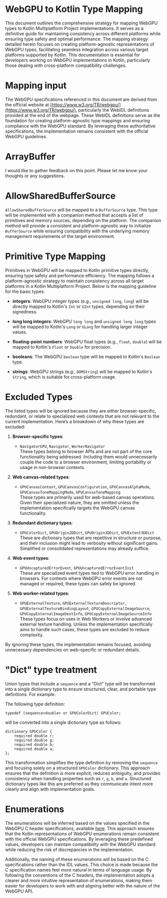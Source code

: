 # WebGPU to Kotlin Type Mapping

This document outlines the comprehensive strategy for mapping WebGPU types to Kotlin Multiplatform Project implementations. 
It serves as a definitive guide for maintaining consistency across different platforms while ensuring type safety and optimal performance. 
The mapping strategy detailed herein focuses on creating platform-agnostic representations of WebGPU types, facilitating seamless integration across various target platforms supported by Kotlin. 
This documentation is essential for developers working on WebGPU implementations in Kotlin, particularly those dealing with cross-platform compatibility challenges.

# Mapping input

The WebGPU specifications referenced in this document are derived from the official website
at [https://www.w3.org/TR/webgpu/](https://www.w3.org/TR/webgpu/), particularly the WebIDL definitions provided at the
end of the webpage. These WebIDL definitions serve as the foundation for creating platform-agnostic type mappings and
ensuring compliance with the WebGPU standard. By leveraging these authoritative specifications, the implementation
remains consistent with the official WebGPU guidelines.

# ArrayBuffer

I would like to gather feedback on this point. Please let me know your thoughts or any suggestions.

# AllowSharedBufferSource

`AllowSharedBufferSource` will be mapped to a `BufferSource` type. This type will be implemented with a companion method
that accepts a list of primitives and memory sources, depending on the platform. The companion method will provide a
consistent and platform-agnostic way to initialize `BufferSource` while ensuring compatibility with the underlying
memory management requirements of the target environment.

# Primitive Type Mapping

Primitives in WebGPU will be mapped to Kotlin primitive types directly, ensuring type safety and performance efficiency.
The mapping follows a platform-agnostic strategy to maintain consistency across all target platforms in a Kotlin
Multiplatform Project. Below is the mapping guideline for the basic types:

- **integers**: WebGPU integer types (e.g., `unsigned long`, `long`) will be directly mapped to Kotlin's `Int` or `UInt`
  types, depending on their signedness.

- **long long integers**: WebGPU `long long` and `unsigned long long` types will be mapped to Kotlin's `Long` or `ULong`
  for handling larger integer values.

- **floating-point numbers**: WebGPU float types (e.g., `float`, `double`) will be mapped to Kotlin's `Float` or
  `Double` for precision.

- **booleans**: The WebGPU `boolean` type will be mapped to Kotlin's `Boolean` type.

- **strings**: WebGPU strings (e.g., `DOMString`) will be mapped to Kotlin's `String`, which is suitable for
  cross-platform usage.

# Excluded Types

The listed types will be ignored because they are either browser-specific, redundant, or relate to specialized web
contexts that are not relevant to the current implementation. Here’s a breakdown of why these types are excluded:

1. **Browser-specific types**:
    - `NavigatorGPU`, `Navigator`, `WorkerNavigator`  
      These types belong to browser APIs and are not part of the core functionality being addressed. Including them
      would unnecessarily couple the code to a browser environment, limiting portability or usage in non-browser
      contexts.

2. **Web canvas-related types**:
    - `GPUCanvasContext`, `GPUCanvasConfiguration`, `GPUCanvasAlphaMode`, `GPUCanvasToneMappingMode`,
      `GPUCanvasToneMapping`  
      These types are primarily used for web-based canvas operations. Given their specialized nature, they are omitted
      unless the implementation specifically targets the WebGPU canvas functionality.

3. **Redundant dictionary types**:
    - `GPUColorDict`, `GPUOrigin2DDict`, `GPUOrigin3DDict`, `GPUExtent3DDict`  
      These are dictionary types that are repetitive in structure or purpose, and their inclusion might lead to
      verbosity without significant gains. Simplified or consolidated representations may already suffice.

4. **Web event types**:
    - `GPUUncapturedErrorEvent`, `GPUUncapturedErrorEventInit`  
      These are specialized event types tied to WebGPU error handling in browsers. For contexts where WebGPU error
      events are not managed or required, these types can safely be ignored.

5. **Web worker-related types**:
    - `GPUExternalTexture`, `GPUExternalTextureDescriptor`, `GPUExternalTextureBindingLayout`,
      `GPUCopyExternalImageSource`, `GPUCopyExternalImageDestInfo`, `GPUCopyExternalImageSourceInfo`  
      These types focus on uses in Web Workers or involve advanced external texture handling. Unless the implementation
      specifically aims to handle such cases, these types are excluded to reduce complexity.

By ignoring these types, the implementation remains focused, avoiding unnecessary dependencies on web-specific or
redundant details.

# "Dict" type treatment

Union types that include a `sequence` and a "Dict" type will be transformed into a single dictionary type to ensure
structured, clear, and portable type definitions. For example:

The following type definition:

```webidl
typedef (sequence<double> or GPUColorDict) GPUColor;
```

will be converted into a single dictionary type as follows:

```webidl
dictionary GPUColor {
    required double r;
    required double g;
    required double b;
    required double a;
};
```

This transformation simplifies the type definition by removing the `sequence` and focusing solely on a structured
`GPUColor` dictionary. This approach ensures that the definition is more explicit, reduces ambiguity, and provides
consistency when handling properties such as `r`, `g`, `b`, and `a`. Structured dictionary types like this are preferred
as they communicate intent more clearly and align with implementation goals.

# Enumerations

The enumerations will be inferred based on the values specified in the WebGPU C header specifications,
available [here](https://github.com/webgpu-native/webgpu-headers/blob/main/webgpu.yml). This approach ensures that the
Kotlin representations of WebGPU enumerations remain consistent with the official WebGPU specifications. By leveraging
these predefined values, developers can maintain compatibility with the WebGPU standard while reducing the risk of
discrepancies in the implementation.

Additionally, the naming of these enumerations will be based on the C specifications rather than the IDL values. This
choice is made because the C specification names feel more natural in terms of language usage. 
By following the conventions of the C headers, the implementation adopts a clearer and more intuitive
representation of enumerations, making them easier for developers to work with and aligning better with the nature of
the WebGPU API.
